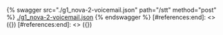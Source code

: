 [#references:start]: <> ({ "template": "openapi" })
[#references:start]: <> ({ "template": "openapi" })
{% swagger src="./g1_nova-2-voicemail.json" path="/stt" method="post" %}
[./g1_nova-2-voicemail.json](./g1_nova-2-voicemail.json)
{% endswagger %}
[#references:end]: <> ({})
[#references:end]: <> ({})